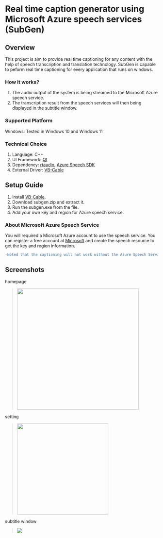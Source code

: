 # Real time caption generator using Microsoft Azure speech services (SubGen)
## Overview
This project is aim to provide real time captioning for any content with the help of speech transcription and translation technology. SubGen is capable to peform real time captioning for every application that runs on windows.
### How it works?
1. The audio output of the system is being streamed to the Microsoft Azure speech service.
2. The transcription result from the speech services will then being displayed in the subtitle window.
### Supported Platform
Windows: Tested in Windows 10 and Windows 11
### Technical Choice
1. Language: C++
2. UI Framework: [Qt](https://www.qt.io/product/framework)
3. Dependency: [rtaudio](https://github.com/thestk/rtaudio), [Azure Speech SDK](https://learn.microsoft.com/en-us/azure/cognitive-services/Speech-Service/speech-sdk)
4. External Driver: [VB-Cable](https://vb-audio.com/Cable/)

## Setup Guide
1. Install [VB-Cable](https://vb-audio.com/Cable/).
2. Download subgen.zip and extract it.
3. Run the subgen.exe from the file.
4. Add your own key and region for Azure speech service. 
### About Microsoft Azure Speech Service
You will required a Microsoft Azure account to use the speech service. You can register a free account at [Microsoft](https://azure.microsoft.com/en-us/free/) and create the speech resource to get the key and region information.
```diff
-Noted that the captioning will not work without the Azure Speech Service
```

## Screenshots
homepage
> <img src="https://user-images.githubusercontent.com/69668411/223078477-5b769337-7194-4f7b-a896-395ada70c87b.png" width="400">
setting
> <img src="https://user-images.githubusercontent.com/69668411/223094232-13600e20-b65e-40c3-9170-56eacf2e6489.png" width="300">
subtitle window
> <img src="https://user-images.githubusercontent.com/69668411/223098285-e527b56c-cd9e-47fe-93ca-9e4220907279.png">

